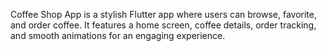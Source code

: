 Coffee Shop App is a stylish Flutter app where users can browse, favorite, and order coffee. It features a home screen, coffee details, order tracking, and smooth animations for an engaging experience.
